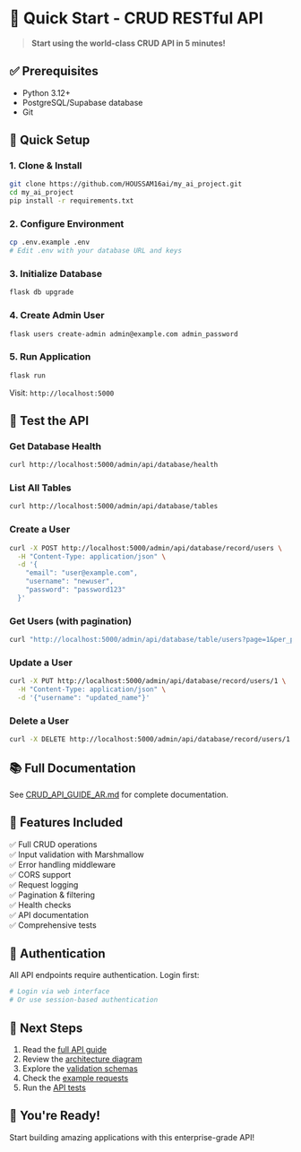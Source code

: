 # 🚀 Quick Start - CRUD RESTful API

> **Start using the world-class CRUD API in 5 minutes!**

## ✅ Prerequisites

- Python 3.12+
- PostgreSQL/Supabase database
- Git

## 🏁 Quick Setup

### 1. Clone & Install

```bash
git clone https://github.com/HOUSSAM16ai/my_ai_project.git
cd my_ai_project
pip install -r requirements.txt
```

### 2. Configure Environment

```bash
cp .env.example .env
# Edit .env with your database URL and keys
```

### 3. Initialize Database

```bash
flask db upgrade
```

### 4. Create Admin User

```bash
flask users create-admin admin@example.com admin_password
```

### 5. Run Application

```bash
flask run
```

Visit: `http://localhost:5000`

## 🎯 Test the API

### Get Database Health

```bash
curl http://localhost:5000/admin/api/database/health
```

### List All Tables

```bash
curl http://localhost:5000/admin/api/database/tables
```

### Create a User

```bash
curl -X POST http://localhost:5000/admin/api/database/record/users \
  -H "Content-Type: application/json" \
  -d '{
    "email": "user@example.com",
    "username": "newuser",
    "password": "password123"
  }'
```

### Get Users (with pagination)

```bash
curl "http://localhost:5000/admin/api/database/table/users?page=1&per_page=10"
```

### Update a User

```bash
curl -X PUT http://localhost:5000/admin/api/database/record/users/1 \
  -H "Content-Type: application/json" \
  -d '{"username": "updated_name"}'
```

### Delete a User

```bash
curl -X DELETE http://localhost:5000/admin/api/database/record/users/1
```

## 📚 Full Documentation

See [CRUD_API_GUIDE_AR.md](CRUD_API_GUIDE_AR.md) for complete documentation.

## 🌟 Features Included

✅ Full CRUD operations  
✅ Input validation with Marshmallow  
✅ Error handling middleware  
✅ CORS support  
✅ Request logging  
✅ Pagination & filtering  
✅ Health checks  
✅ API documentation  
✅ Comprehensive tests  

## 🔐 Authentication

All API endpoints require authentication. Login first:

```bash
# Login via web interface
# Or use session-based authentication
```

## 📖 Next Steps

1. Read the [full API guide](CRUD_API_GUIDE_AR.md)
2. Review the [architecture diagram](CRUD_API_GUIDE_AR.md#البنية-المعمارية--architecture)
3. Explore the [validation schemas](app/validators/schemas.py)
4. Check the [example requests](CRUD_API_GUIDE_AR.md#أمثلة-عملية--practical-examples)
5. Run the [API tests](tests/test_api_crud.py)

## 🎉 You're Ready!

Start building amazing applications with this enterprise-grade API!
